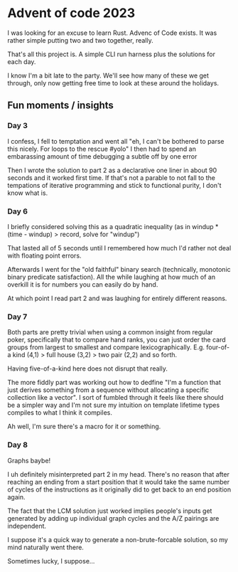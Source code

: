 # Advent of code 2023 

I was looking for an excuse to learn Rust. Advenc of Code exists. It was rather simple putting two and two together, really.

That's all this project is. A simple CLI run harness plus the solutions for each day.

I know I'm a bit late to the party. We'll see how many of these we get through, only now getting free time to look at these around the holidays.


## Fun moments / insights

### Day 3

I confess, I fell to temptation and went all "eh, I can't be bothered to parse this nicely. For loops to the rescue #yolo"
I then had to spend an embarassing amount of time debugging a subtle off by one error

Then I wrote the solution to part 2 as a declarative one liner in about 90 seconds and it worked first time.
If that's not a parable to not fall to the tempations of iterative programming and stick to functional purity, I don't know what is.

### Day 6

I briefly considered solving this as a quadratic inequality (as in windup * (time - windup) > record, solve for "windup")

That lasted all of 5 seconds until I remembered how much I'd rather not deal with floating point errors.

Afterwards I went for the "old faithful" binary search (technically, monotonic binary predicate satisfaction). All the while laughing at how much of an overkill it is for numbers you can easily do by hand.

At which point I read part 2 and was laughing for entirely different reasons.

### Day 7

Both parts are pretty trivial when using a common insight from regular poker, specifically that to compare hand ranks, you can just order the card groups from largest to smallest and compare lexicographically. E.g. four-of-a kind (4,1) > full house (3,2) > two pair (2,2) and so forth.

Having five-of-a-kind here does not disrupt that really.

The more fiddly part was working out how to dedfine "I'm a function that just derives something from a sequence without allocating a specific collection like a vector". I sort of fumbled through it feels like there should be a simpler way and I'm not sure my intuition on template lifetime types compiles to what I think it compiles.

Ah well, I'm sure there's a macro for it or something.


### Day 8

Graphs baybe!

I uh definitely misinterpreted part 2 in my head. There's no reason that after reaching an ending from a start position that it would take the same number of cycles of the instructions as it originally did to get back to an end position again.

The fact that the LCM solution just worked implies people's inputs get generated by adding up individual graph cycles and the A/Z pairings are independent. 

I suppose it's a quick way to generate a non-brute-forcable solution, so my mind naturally went there.

Sometimes lucky, I suppose...

